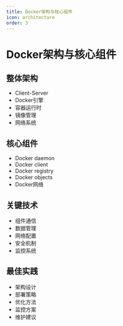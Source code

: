 ```yaml
---
title: Docker架构与核心组件
icon: architecture
order: 3
---
```


# Docker架构与核心组件

## 整体架构
- Client-Server
- Docker引擎
- 容器运行时
- 镜像管理
- 网络系统

## 核心组件
- Docker daemon
- Docker client
- Docker registry
- Docker objects
- Docker网络

## 关键技术
- 组件通信
- 数据管理
- 网络配置
- 安全机制
- 监控系统

## 最佳实践
- 架构设计
- 部署策略
- 优化方法
- 监控方案
- 维护建议
